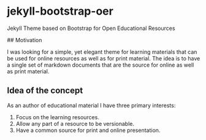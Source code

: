 # jekyll-bootstrap-oer

Jekyll Theme based on Bootstrap for Open Educational Resources

## Motivation

I was looking for a simple, yet elegant theme for learning materials that can be used for online resources as well as for print material. The idea is to have a single set of markdown documents that are the source for online as well as print material.

## Idea of the concept

As an author of educational material I have three primary interests: 

1. Focus on the learning resources.
2. Allow any part of a resource to be versionable.
3. Have a common source for print and online presentation.


